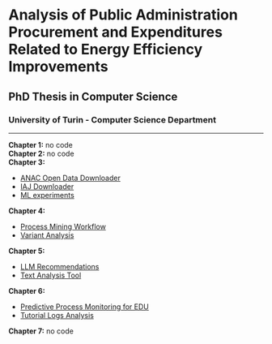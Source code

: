 # Analysis of Public Administration Procurement and Expenditures Related to Energy Efficiency Improvements

## PhD Thesis in Computer Science

### University of Turin - Computer Science Department

---

**Chapter 1:** no code  
**Chapter 2:** no code  
**Chapter 3:**  
- [ANAC Open Data Downloader](https://github.com/roberto-nai/ANAC-OD-DOWNLOADER)  
- [IAJ Downloader](https://github.com/roberto-nai/IAJScraping)  
- [ML experiments](https://github.com/roberto-nai/CLSR2023)

**Chapter 4:**  
- [Process Mining Workflow](https://github.com/your-repository-3)  
- [Variant Analysis](https://github.com/your-repository-4)  

**Chapter 5:**  
- [LLM Recommendations](https://github.com/your-repository-5)  
- [Text Analysis Tool](https://github.com/your-repository-6)  

**Chapter 6:**  
- [Predictive Process Monitoring for EDU](https://github.com/your-repository-7)  
- [Tutorial Logs Analysis](https://github.com/your-repository-8)  

**Chapter 7:** no code  